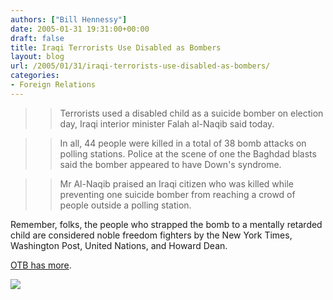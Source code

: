 ```yaml
---
authors: ["Bill Hennessy"]
date: 2005-01-31 19:31:00+00:00
draft: false
title: Iraqi Terrorists Use Disabled as Bombers
layout: blog
url: /2005/01/31/iraqi-terrorists-use-disabled-as-bombers/
categories:
- Foreign Relations
---
```


> 

> 
> > 

>> 
>> Terrorists used a disabled child as a suicide bomber on election day, Iraqi interior minister Falah al-Naqib said today.

>> 
>> In all, 44 people were killed in a total of 38 bomb attacks on polling stations. Police at the scene of one the Baghdad blasts said the bomber appeared to have Down's syndrome.

>> 
>> Mr Al-Naqib praised an Iraqi citizen who was killed while preventing one suicide bomber from reaching a crowd of people outside a polling station. 
>> 
>> 
> 
> 




Remember, folks, the people who strapped the bomb to a mentally retarded child are considered noble freedom fighters by the New York Times, Washington Post, United Nations, and Howard Dean.




[OTB has more](https://www.outsidethebeltway.com/archives/9049).

![](https://blog.billhennessy.com/aggbug.aspx?PostID=970)

